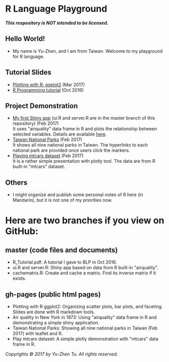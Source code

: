 # R Language Playground
__*This respository is NOT intended to be licensed.*__

## Hello World!
* My name is Yu-Zhen, and I am from Taiwan. Welcome to my playground for R language.

## Tutorial Slides
* <a href="https://corytu.github.io/R_Language_Playground/Plotting_with_R_ggplot2.html">Plotting with R: ggplot2</a> (Mar 2017)
* <a href="https://github.com/corytu/R_Language_Playground/blob/master/R_Tutorial_20161012_BLP.pdf">R Programming tutorial</a> (Oct 2016)

## Project Demonstration
* <a href="https://corytu.shinyapps.io/airquality/">My first Shiny app</a> (ui.R and server.R are in the master branch of this repository) (Feb 2017)<br>
It uses "airquality" data frame in R and plots the relationship between selected variables. Details are available <a href="https://corytu.github.io/R_Language_Playground/Air_Quality_in_New_York_in_1973.html">here</a>.
* <a href="https://corytu.github.io/R_Language_Playground/Taiwan_National_Parks.html">Taiwan National Parks</a> (Feb 2017)<br>
It shows all nine national parks in Taiwan. The hyperlinks to each national park are provided once users click the markers.
* <a href="https://corytu.github.io/R_Language_Playground/play_mtcars_dataset.html">Playing mtcars dataset</a> (Feb 2017)<br>
It is a rather simple presentation with plotly tool. The data are from R built-in "mtcars" dataset.

## Others
* I might organize and publish some personal notes of R here (in Mandarin), but it is not one of my priorities now.

# Here are two branches if you view on GitHub:
## master (code files and documents)
* R_Tutorial.pdf: A tutorial I gave to BLP in Oct 2016.
* ui.R and server.R: Shiny app based on data from R built-in "airquality".
* cachematrix.R: Create and cache a matrix. Find its inverse matrix if it exists.

## gh-pages (public html pages)
* Plotting with R ggplot2: Organizing scatter plots, bar plots, and faceting. Slides are done with R markdown tools.
* Air quality in New York in 1973: Using "airquality" data frame in R and demonstrating a simple shiny application.
* Taiwan National Parks: Showing all nine national parks in Taiwan (Feb 2017) with leaflet and R.
* Play mtcars dataset: A simple plotly demonstration with "mtcars" data frame in R.

*Copyrights &copy; 2017 by Yu-Zhen Tu. All rights reserved.*
